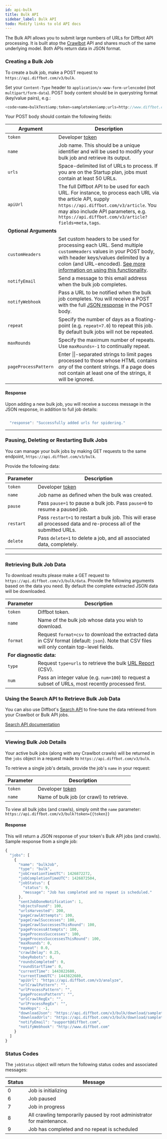 ```yaml
---
id: api-bulk
title: Bulk API
sidebar_label: Bulk API
todo: Modify links to old API docs
---
```


<div id="docBody">
<p>The Bulk API allows you to submit large numbers of URLs for Diffbot API processing. It is built atop the <a href="guides-crawl">Crawlbot</a> API and shares much of the same underlying model. Both APIs return data in JSON format.</p>
<h3 id="creating">Creating a Bulk Job</h3>
<div class="indent">
<p>To create a bulk job, make a POST request to <code>https://api.diffbot.com/v3/bulk</code>.</p>
<p>Set your <code>Content-Type</code> header to <code>application/x-www-form-urlencoded</code> (not <code>multipart/form-data</code>). POST body content should be in querystring format (key/value pairs), e.g.:</p>
  

```js
<code>name=bulkTest&amp;token=sampletoken&amp;urls=http://www.diffbot.com http://blog.diffbot.com&amp;apiUrl=https://api.diffbot.com/v3/analyze</code>
```



<p>Your POST body should contain the following fields:</p>

<table class="controls table table-bordered" border="0" cellpadding="5">
<thead><tr>
<th>Argument</th>
<th>Description</th>
</tr></thead>
<tbody>
<tr>
<td><code>token</code></td>
<td>Developer <a href="https://diffbot.com/pricing">token</a>
</td>
</tr>
<tr>
<td><code>name</code></td>
<td>Job name. This should be a unique identifier and will be used to modify your bulk job and retrieve its output.</td>
</tr>
<tr>
<td><code>urls</code></td>
<td>Space-delimited list of URLs to process. If you are on the Startup plan, jobs must contain at least 50 URLs.</td>
</tr>
<tr>
<td><code>apiUrl</code></td>
<td>The full Diffbot API to be used for each URL. For instance, to process each URL via the article API, supply <code>https://api.diffbot.com/v3/article</code>. You may also include API parameters, e.g. <code>https://api.diffbot.com/v3/article?fields=meta,tags</code>.</td>
</tr>

<tr><td colspan="2"><strong>Optional Arguments</strong></td></tr>
<tr>
<td><code>customHeaders</code></td>
<td>Set custom headers to be used for processing each URL. Send multiple <code>customHeaders</code> values in your POST body, with header keys/values delimited by a colon (and URL-encoded). <a href="guides-custom-headers">See more information on using this functionality</a>.</td>
</tr>
<tr>
<td><code>notifyEmail</code></td>
<td>Send a message to this email address when the bulk job completes.</td>
</tr>
<tr>
<td><code>notifyWebhook</code></td>
<td>Pass a URL to be notified when the bulk job completes. You will receive a POST with the full <a href="#response">JSON response</a> in the POST body.</td>
</tr>
<!--  <tr><td><code>obeyRobots</code></td><td>Pass <code>obeyRobots=0</code> to ignore a site's robots.txt instructions.</td></tr> -->
<tr>
<td><code>repeat</code></td>
<td>Specify the number of days as a floating-point (e.g. <code>repeat=7.0</code>) to repeat this job. By default bulk jobs will not be repeated.</td>
</tr>
<tr>
<td><code>maxRounds</code></td>
<td>Specify the maximum number of repeats. Use <code>maxRounds=-1</code> to continually repeat.</td>
</tr>
<tr>
<td><code>pageProcessPattern</code></td>
<td>Enter ||-separated strings to limit pages processed to those whose HTML contains <em>any</em> of the content strings. If a page does not contain at least one of the strings, it will be ignored.</td>
</tr>
</tbody>
</table>

<h4 id="response">Response</h4>
<p>Upon adding a new bulk job, you will receive a success message in the JSON response, in addition to full job details:</p>


```js

  "response": "Successfully added urls for spidering."

```



<hr>

<h3 id="pausedelete">Pausing, Deleting or Restarting Bulk Jobs</h3>
<p>You can manage your bulk jobs by making GET requests to the same endpoint, <code>https://api.diffbot.com/v3/bulk</code>.</p>
<p>Provide the following data:</p>

<table class="controls table table-bordered" border="0" cellpadding="5">
<thead><tr>
<th>Parameter</th>
<th>Description</th>
</tr></thead>
<tbody>
<tr>
<td><code>token</code></td>
<td>Developer <a href="https://diffbot.com/pricing">token</a>
</td>
</tr>
<tr>
<td><code>name</code></td>
<td>Job name as defined when the bulk was created.</td>
</tr>
<tr>
<td><code>pause</code></td>
<td>Pass <code>pause=1</code> to pause a bulk job. Pass <code>pause=0</code> to resume a paused job.</td>
</tr>
<tr>
<td><code>restart</code></td>
<td>Pass <code>restart=1</code> to restart a bulk job. This will erase all processed data and re-process all of the submitted URLs.</td>
</tr>
<tr>
<td><code>delete</code></td>
<td>Pass <code>delete=1</code> to delete a job, and all associated data, completely.</td>
</tr>
</tbody>
</table>

<hr>

<h3 id="retrieving">Retrieving Bulk Job Data</h3>
<p>To download results please make a GET request to <code>https://api.diffbot.com/v3/bulk/data</code>. Provide the following arguments based on the data you need. By default the complete extracted JSON data will be downloaded.</p>
<table class="controls table table-bordered" border="0" cellpadding="5">
<thead><tr>
<th>Parameter</th>
<th>Description</th>
</tr></thead>
<tbody>
<tr>
<td><code>token</code></td>
<td>Diffbot token.</td>
</tr>
<tr>
<td><code>name</code></td>
<td>Name of the bulk job whose data you wish to download.</td>
</tr>
<tr>
<td><code>format</code></td>
<td>Request <code>format=csv</code> to download the extracted data in CSV format (default: <code>json</code>). Note that CSV files will only contain top-level fields.</td>
</tr>
<tr><td colspan="2"><strong>For diagnostic data:</strong></td></tr>
<tr>
<td><code>type</code></td>
<td>Request <code>type=urls</code> to retrieve the bulk <a href="explain-bulk-url-report">URL Report</a> (CSV).</td>
</tr>
<tr>
<td><code>num</code></td>
<td>Pass an integer value (e.g. <code>num=100</code>) to request a subset of URLs, most recently processed first.</td>
</tr>
</tbody>
</table>
<h3>Using the Search API to Retrieve Bulk Job Data</h3>
<p>You can also use Diffbot's <a href="api-search">Search API</a> to fine-tune the data retrieved from your Crawlbot or Bulk API jobs.</p>
<p><a href="api-search">Search API documentation</a></p>
<hr>


<h3 id="details">Viewing Bulk Job Details</h3>
<p>Your active bulk jobs (along with any Crawlbot crawls) will be returned in the <code>jobs</code> object in a request made to <code>https://api.diffbot.com/v3/bulk</code>.</p>
<p>To retrieve a single job's details, provide the job's <code>name</code> in your request:</p>
<table class="controls table table-bordered" border="0" cellpadding="5">
<thead><tr>
<th>Parameter</th>
<th>Description</th>
</tr></thead>
<tbody>
<tr>
<td><code>token</code></td>
<td>Developer <a href="https://diffbot.com/pricing">token</a>
</td>
</tr>
<tr>
<td><code>name</code></td>
<td>Name of bulk job (or crawl) to retrieve.</td>
</tr>
</tbody>
</table>

<p>To view all bulk jobs (and crawls), simply omit the <code>name</code> parameter: <code>https://api.diffbot.com/v3/bulk?token={{token}}</code></p>

<h4>
<a name="response"></a>Response</h4>
<p>This will return a JSON response of your token's Bulk API jobs (and crawls). Sample response from a single job:</p>

<!--{codesample1}-->

```js
{
  "jobs": [
    {
      "name": "bulkJob",
      "type": "bulk",
      "jobCreationTimeUTC": 1426872272,
      "jobCompletionTimeUTC": 1426872504,
      "jobStatus": {
        "status": 9,
        "message": "Job has completed and no repeat is scheduled."
      },
      "sentJobDoneNotification": 1,
      "objectsFound": 100,
      "urlsHarvested": 200,
      "pageCrawlAttempts": 100,
      "pageCrawlSuccesses": 100,
      "pageCrawlSuccessesThisRound": 100,
      "pageProcessAttempts": 100,
      "pageProcessSuccesses": 100,
      "pageProcessSuccessesThisRound": 100,
      "maxRounds": 0,
      "repeat": 0.0,
      "crawlDelay": 0.25,
      "obeyRobots": 0,
      "roundsCompleted": 0,
      "roundStartTime": 0,
      "currentTime": 1443822680,
      "currentTimeUTC": 1443822680,
      "apiUrl": "https://api.diffbot.com/v3/analyze",
      "urlCrawlPattern": "",
      "urlProcessPattern": "",
      "pageProcessPattern": "",
      "urlCrawlRegEx": "",
      "urlProcessRegEx": "",
      "maxHops": -1,
      "downloadJson": "https://api.diffbot.com/v3/bulk/download/sampletoken-bulkJob_data.json",
      "downloadUrls": "https://api.diffbot.com/v3/bulk/download/sampletoken-bulkJob_urls.csv",
      "notifyEmail": "support@diffbot.com",
      "notifyWebhook": "http://www.diffbot.com"
    }
  ]
}
```


<!--{endcodesample1}-->
<h3 id="status">Status Codes</h3>
<p>The <code>jobStatus</code> object will return the following status codes and associated messages:</p>

<table class="controls table table-bordered table-condensed" border="0" cellpadding="5">
<thead><tr>
<th>Status</th>
<th>Message</th>
</tr></thead>
<tbody>
<tr>
<td>0</td>
<td>Job is initializing</td>
</tr>
<!--<tr><td>1</td><td>Job has reached maxRounds limit</td></tr>
<tr><td>2</td><td>Job has reached maxToCrawl limit</td></tr>
<tr><td>3</td><td>Job has reached maxToProcess limit</td></tr>
<tr><td>4</td><td>Next round to start in _____ seconds</td></tr>
<tr><td>5</td><td>No URLs were added to the crawl</td></tr>-->
<tr>
<td>6</td>
<td>Job paused</td>
</tr>
<tr>
<td>7</td>
<td>Job in progress</td>
</tr>
<tr>
<td>8</td>
<td>All crawling temporarily paused by root administrator for maintenance.</td>
</tr>
<tr>
<td>9</td>
<td>Job has completed and no repeat is scheduled</td>
</tr>
</tbody>
</table>



</div>



</div>